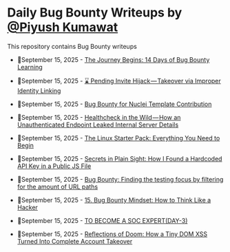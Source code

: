 # Daily Bug Bounty Writeups by [@Piyush Kumawat](https://twitter.com/piyush_supiy) 
This repository contains Bug Bounty writeups

<!-- BLOG-POST-LIST:START -->
 - 💯September 15, 2025 - [The Journey Begins: 14 Days of Bug Bounty Learning](https://medium.com/@likithgajula/the-journey-begins-14-days-of-bug-bounty-learning-e30c23a51d3d?source=rss------bug_bounty-5) 

 - 💯September 15, 2025 - [⌛ Pending Invite Hijack — Takeover via Improper Identity Linking](https://medium.com/@bassemwanies2002/pending-invite-hijack-takeover-via-improper-identity-linking-905619fff772?source=rss------bug_bounty-5) 

 - 💯September 15, 2025 - [Bug Bounty for Nuclei Template Contribution](https://medium.com/meetcyber/bug-bounty-for-nuclei-template-contribution-f7cdb38c2436?source=rss------bug_bounty-5) 

 - 💯September 15, 2025 - [Healthcheck in the Wild — How an Unauthenticated Endpoint Leaked Internal Server Details](https://medium.com/@bassemwanies2002/healthcheck-in-the-wild-how-an-unauthenticated-endpoint-leaked-internal-server-details-0d4d4a3374ea?source=rss------bug_bounty-5) 

 - 💯September 15, 2025 - [The Linux Starter Pack: Everything You Need to Begin](https://medium.com/@21bec131/the-linux-starter-pack-everything-you-need-to-begin-6d2a10b5c7c6?source=rss------bug_bounty-5) 

 - 💯September 15, 2025 - [Secrets in Plain Sight: How I Found a Hardcoded API Key in a Public JS File](https://medium.com/@bassemwanies2002/secrets-in-plain-sight-how-i-found-a-hardcoded-api-key-in-a-public-js-file-51656593bbb9?source=rss------bug_bounty-5) 

 - 💯September 15, 2025 - [Bug Bounty: Finding the testing focus by filtering for the amount of URL paths](https://medium.com/@smilemil/bug-bounty-finding-the-testing-focus-by-filtering-for-the-amount-of-url-paths-46eb7d65f8f0?source=rss------bug_bounty-5) 

 - 💯September 15, 2025 - [15. Bug Bounty Mindset: How to Think Like a Hacker](https://infosecwriteups.com/15-bug-bounty-mindset-how-to-think-like-a-hacker-9d3e413be5ab?source=rss------bug_bounty-5) 

 - 💯September 15, 2025 - [TO BECOME A SOC EXPERT&lpar;DAY-3&rpar;](https://medium.com/@VulnHunt3r/to-become-a-soc-expert-day3-9b19398926e0?source=rss------bug_bounty-5) 

 - 💯September 15, 2025 - [Reflections of Doom: How a Tiny DOM XSS Turned Into Complete Account Takeover](https://medium.com/@iski/reflections-of-doom-how-a-tiny-dom-xss-turned-into-complete-account-takeover-2318f116f257?source=rss------bug_bounty-5) 
<!-- BLOG-POST-LIST:END -->
